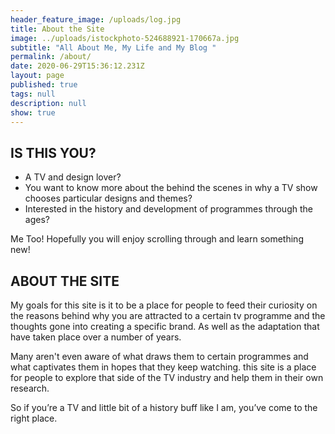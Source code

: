 ```yaml
---
header_feature_image: /uploads/log.jpg
title: About the Site
image: ../uploads/istockphoto-524688921-170667a.jpg
subtitle: "All About Me, My Life and My Blog "
permalink: /about/
date: 2020-06-29T15:36:12.231Z
layout: page
published: true
tags: null
description: null
show: true
---
```

## **IS THIS YOU?**

* A TV and design lover?
* You want to know more about the behind the scenes in why a TV show chooses particular designs and themes?
* Interested in the history and development of programmes through the ages?

Me Too! Hopefully you will enjoy scrolling through and learn something new!

## **ABOUT THE SITE**

My goals for this site is it to be a place for people to feed their curiosity on the reasons behind why you are attracted to a certain tv programme and the thoughts gone into creating a specific brand. As well as the adaptation that have taken place over a number of years. 

Many aren't even aware of what draws them to certain programmes and what captivates them in hopes that they keep watching. this site is a place for people to explore that side of the TV industry and help them in their own research.

So if you’re a TV and little bit of a history buff like I am, you’ve come to the right place.